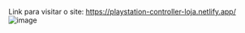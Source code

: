 Link para visitar o site: https://playstation-controller-loja.netlify.app/
![image](https://user-images.githubusercontent.com/100858203/217367563-395a96be-deda-4c31-8e1c-44af3dbd1bd3.png)
